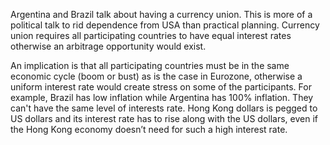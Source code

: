Argentina and Brazil talk about having a currency union. This is more of a political talk to rid dependence from USA than practical planning. Currency union requires all participating countries to have equal interest rates otherwise an arbitrage opportunity would exist.

An implication is that all participating countries must be in the same economic cycle (boom or bust) as is the case in Eurozone, otherwise a uniform interest rate would create stress on some of the participants. For example, Brazil has low inflation while Argentina has 100% inflation. They can't have the same level of interests rate. Hong Kong dollars is pegged to US dollars and its interest rate has to rise along with the US dollars, even if the Hong Kong economy doesn’t need for such a high interest rate.
